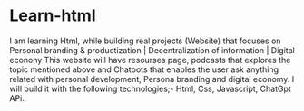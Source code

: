 # Learn-html
I am learning Html, while building real projects (Website) that focuses on Personal branding & productization | Decentralization of information | Digital econony
This website will have resourses page, podcasts that explores the topic mentioned above and Chatbots that enables the user ask anything related with personal development, Persona branding and digital economy. 
I will build it with the following technologies;- Html, Css, Javascript, ChatGpt APi. 